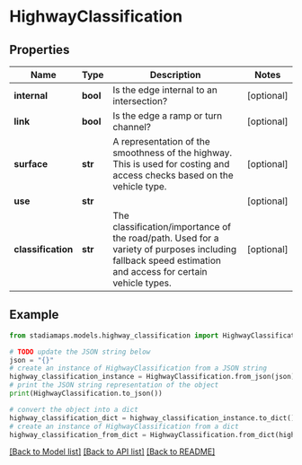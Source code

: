 # HighwayClassification


## Properties

Name | Type | Description | Notes
------------ | ------------- | ------------- | -------------
**internal** | **bool** | Is the edge internal to an intersection? | [optional] 
**link** | **bool** | Is the edge a ramp or turn channel? | [optional] 
**surface** | **str** | A representation of the smoothness of the highway. This is used for costing and access checks based on the vehicle type. | [optional] 
**use** | **str** |  | [optional] 
**classification** | **str** | The classification/importance of the road/path. Used for a variety of purposes including fallback speed estimation and access for certain vehicle types. | [optional] 

## Example

```python
from stadiamaps.models.highway_classification import HighwayClassification

# TODO update the JSON string below
json = "{}"
# create an instance of HighwayClassification from a JSON string
highway_classification_instance = HighwayClassification.from_json(json)
# print the JSON string representation of the object
print(HighwayClassification.to_json())

# convert the object into a dict
highway_classification_dict = highway_classification_instance.to_dict()
# create an instance of HighwayClassification from a dict
highway_classification_from_dict = HighwayClassification.from_dict(highway_classification_dict)
```
[[Back to Model list]](../README.md#documentation-for-models) [[Back to API list]](../README.md#documentation-for-api-endpoints) [[Back to README]](../README.md)


